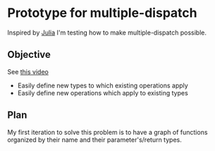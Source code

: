 # Prototype for multiple-dispatch
Inspired by [Julia](https://julialang.org/) I'm testing how to make multiple-dispatch possible.

## Objective
See [this video](https://www.youtube.com/watch?v=kc9HwsxE1OY)
* Easily define new types to which existing operations apply
* Easily define new operations which apply to existing types

## Plan
My first iteration to solve this problem is to have a graph of functions organized by their name and their parameter's/return types.
